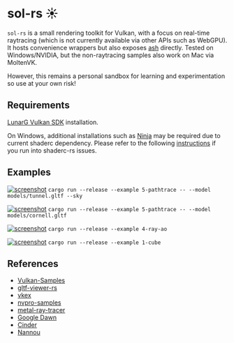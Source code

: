# sol-rs ☀

`sol-rs` is a small rendering toolkit for Vulkan, with a focus on real-time raytracing (which is not currently available via other APIs such as WebGPU). It hosts convenience wrappers but also exposes [ash](https://github.com/MaikKlein/ash) directly. Tested on Windows/NVIDIA, but the non-raytracing samples also work on Mac via MoltenVK.

However, this remains a personal sandbox for learning and experimentation so use at your own risk!

## Requirements
[LunarG Vulkan SDK](https://lunarg.com/vulkan-sdk/) installation.

On Windows, additional installations such as [Ninja](https://ninja-build.org/) may be required due to current shaderc dependency. Please refer to the following [instructions](https://github.com/google/shaderc-rs/blob/master/README.md) if you run into shaderc-rs issues.

## Examples

[![screenshot](https://i.imgur.com/kFc6nr3.png)](https://github.com/num3ric/sol-rs/blob/master/examples/5-pathtrace.rs)
`cargo run --release --example 5-pathtrace -- --model models/tunnel.gltf --sky`


[![screenshot](https://i.imgur.com/uW3Tm4e.png)](https://github.com/num3ric/sol-rs/blob/master/examples/5-pathtrace.rs)
`cargo run --release --example 5-pathtrace -- --model models/cornell.gltf`


[![screenshot](https://i.imgur.com/yC1x7EZ.png)](https://github.com/num3ric/sol-rs/blob/master/examples/4-ray-ao.rs)
`cargo run --release --example 4-ray-ao`


[![screenshot](https://i.imgur.com/R72zQ5N.png)](https://github.com/num3ric/sol-rs/blob/master/examples/1-cube.rs)
`cargo run --release --example 1-cube`


## References
* [Vulkan-Samples](https://github.com/KhronosGroup/Vulkan-Samples)
* [gltf-viewer-rs](https://github.com/adrien-ben/gltf-viewer-rs)
* [vkex](https://github.com/chaoticbob/vkex)
* [nvpro-samples](https://github.com/nvpro-samples)
* [metal-ray-tracer](https://sergeyreznik.github.io/metal-ray-tracer/index.html)
* [Google Dawn](https://dawn.googlesource.com/dawn/+/refs/heads/main)
* [Cinder](https://github.com/cinder/Cinder)
* [Nannou](https://github.com/nannou-org/nannou)
